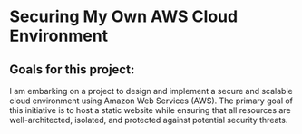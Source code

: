 # Securing My Own AWS Cloud Environment

## Goals for this project:
I am embarking on a project to design and implement a secure and scalable cloud environment using Amazon Web Services (AWS). The primary goal of this initiative is to host a static website while ensuring that all resources are well-architected, isolated, and protected against potential security threats.